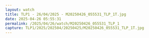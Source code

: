 ```yaml
---
layout: watch
title: TLP1 - 26/04/2025 - M20250426_055531_TLP_1T.jpg
date: 2025-04-26 05:55:31
permalink: /2025/04/26/watch/M20250426_055531_TLP_1
capture: TLP1/2025/202504/20250425/M20250426_055531_TLP_1T.jpg
---
```

